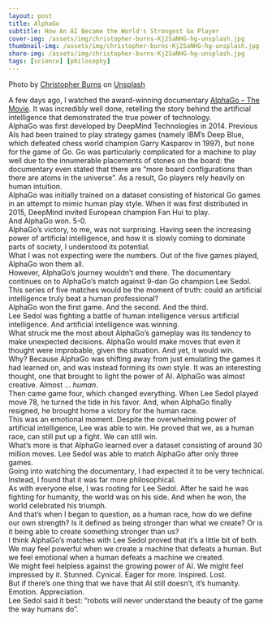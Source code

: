 ```yaml
---
layout: post
title: AlphaGo
subtitle: How An AI Became the World's Strongest Go Player
cover-img: /assets/img/christopher-burns-Kj2SaNHG-hg-unsplash.jpg
thumbnail-img: /assets/img/christopher-burns-Kj2SaNHG-hg-unsplash.jpg
share-img: /assets/img/christopher-burns-Kj2SaNHG-hg-unsplash.jpg
tags: [science] [philosophy]
---
```


Photo by <a href="https://unsplash.com/@christopher__burns?utm_source=unsplash&utm_medium=referral&utm_content=creditCopyText">Christopher Burns</a> on <a href="https://unsplash.com/s/photos/artificial-intelligence?utm_source=unsplash&utm_medium=referral&utm_content=creditCopyText">Unsplash</a>

A few days ago, I watched the award-winning documentary [AlphaGo – The Movie](https://www.youtube.com/watch?v=WXuK6gekU1Y&ab_channel=DeepMind). It was incredibly well done, retelling the story behind the artificial intelligence that demonstrated the true power of technology.  
AlphaGo was first developed by DeepMind Technologies in 2014. Previous AIs had been trained to play strategy games (namely IBM’s Deep Blue, which defeated chess world champion Garry Kasparov in 1997), but none for the game of Go. Go was particularly complicated for a machine to play well due to the innumerable placements of stones on the board: the documentary even stated that there are “more board configurations than there are atoms in the universe”. As a result, Go players rely heavily on human intuition.  
AlphaGo was initially trained on a dataset consisting of historical Go games in an attempt to mimic human play style. When it was first distributed in 2015, DeepMind invited European champion Fan Hui to play.  
And AlphaGo won. 5-0.  
AlphaGo’s victory, to me, was not surprising. Having seen the increasing power of artificial intelligence, and how it is slowly coming to dominate parts of society, I understood its potential.   
What I was not expecting were the numbers. Out of the five games played, AlphaGo won them all.  
However, AlphaGo’s journey wouldn’t end there. The documentary continues on to AlphaGo’s match against 9-dan Go champion Lee Sedol. This series of five matches would be the moment of truth: could an artificial intelligence truly beat a human professional?  
AlphaGo won the first game. And the second. And the third.  
Lee Sedol was fighting a battle of human intelligence versus artificial intelligence. And artificial intelligence was winning.  
What struck me the most about AlphaGo’s gameplay was its tendency to make unexpected decisions. AlphaGo would make moves that even it thought were improbable, given the situation. And yet, it would win.  
Why? Because AlphaGo was shifting away from just emulating the games it had learned on, and was instead forming its own style. It was an interesting thought, one that brought to light the power of AI. AlphaGo was almost creative. Almost … *human*.  
Then came game four, which changed everything. When Lee Sedol played move 78, he turned the tide in his favor. And, when AlphaGo finally resigned, he brought home a victory for the human race.  
This was an emotional moment. Despite the overwhelming power of artificial intelligence, Lee was able to win. He proved that we, as a human race, can still put up a fight. We can still win.  
What’s more is that AlphaGo learned over a dataset consisting of around 30 million moves. Lee Sedol was able to match AlphaGo after only three games.  
Going into watching the documentary, I had expected it to be very technical. Instead, I found that it was far more philosophical.  
As with everyone else, I was rooting for Lee Sedol. After he said he was fighting for humanity, the world was on his side. And when he won, the world celebrated his triumph.  
And that’s when I began to question, as a human race, how do we define our own strength? Is it defined as being stronger than what we create? Or is it being able to create something stronger than us?   
I think AlphaGo’s matches with Lee Sedol proved that it’s a little bit of both.   
We may feel powerful when we create a machine that defeats a human. But we feel emotional when a human defeats a machine we created.  
We might feel helpless against the growing power of AI. We might feel impressed by it. Stunned. Cynical. Eager for more. Inspired. Lost.  
But if there’s one thing that we have that AI still doesn’t, it’s humanity. Emotion. Appreciation.  
Lee Sedol said it best: “robots will never understand the beauty of the game the way humans do”.  
